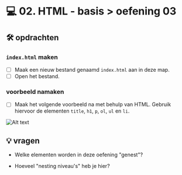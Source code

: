 # 💻 02. HTML - basis > oefening 03

## 🛠️ opdrachten

### `index.html` maken

- [ ] Maak een nieuw bestand genaamd `index.html` aan in deze map.
- [ ] Open het bestand.

### voorbeeld namaken

- [ ] Maak het volgende voorbeeld na met behulp van HTML. Gebruik hiervoor de elementen `title`, `h1`, `p`, `ol`, `ul` en `li`.

![Alt text](image.png)

## 💡 vragen

- Welke elementen worden in deze oefening "genest"?

- Hoeveel "nesting niveau's" heb je hier?
